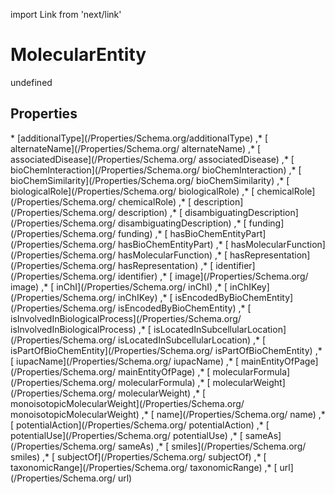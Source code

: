 import Link from 'next/link'
# MolecularEntity

undefined

## Properties

<Grid>
* [additionalType](/Properties/Schema.org/additionalType)
,* [ alternateName](/Properties/Schema.org/ alternateName)
,* [ associatedDisease](/Properties/Schema.org/ associatedDisease)
,* [ bioChemInteraction](/Properties/Schema.org/ bioChemInteraction)
,* [ bioChemSimilarity](/Properties/Schema.org/ bioChemSimilarity)
,* [ biologicalRole](/Properties/Schema.org/ biologicalRole)
,* [ chemicalRole](/Properties/Schema.org/ chemicalRole)
,* [ description](/Properties/Schema.org/ description)
,* [ disambiguatingDescription](/Properties/Schema.org/ disambiguatingDescription)
,* [ funding](/Properties/Schema.org/ funding)
,* [ hasBioChemEntityPart](/Properties/Schema.org/ hasBioChemEntityPart)
,* [ hasMolecularFunction](/Properties/Schema.org/ hasMolecularFunction)
,* [ hasRepresentation](/Properties/Schema.org/ hasRepresentation)
,* [ identifier](/Properties/Schema.org/ identifier)
,* [ image](/Properties/Schema.org/ image)
,* [ inChI](/Properties/Schema.org/ inChI)
,* [ inChIKey](/Properties/Schema.org/ inChIKey)
,* [ isEncodedByBioChemEntity](/Properties/Schema.org/ isEncodedByBioChemEntity)
,* [ isInvolvedInBiologicalProcess](/Properties/Schema.org/ isInvolvedInBiologicalProcess)
,* [ isLocatedInSubcellularLocation](/Properties/Schema.org/ isLocatedInSubcellularLocation)
,* [ isPartOfBioChemEntity](/Properties/Schema.org/ isPartOfBioChemEntity)
,* [ iupacName](/Properties/Schema.org/ iupacName)
,* [ mainEntityOfPage](/Properties/Schema.org/ mainEntityOfPage)
,* [ molecularFormula](/Properties/Schema.org/ molecularFormula)
,* [ molecularWeight](/Properties/Schema.org/ molecularWeight)
,* [ monoisotopicMolecularWeight](/Properties/Schema.org/ monoisotopicMolecularWeight)
,* [ name](/Properties/Schema.org/ name)
,* [ potentialAction](/Properties/Schema.org/ potentialAction)
,* [ potentialUse](/Properties/Schema.org/ potentialUse)
,* [ sameAs](/Properties/Schema.org/ sameAs)
,* [ smiles](/Properties/Schema.org/ smiles)
,* [ subjectOf](/Properties/Schema.org/ subjectOf)
,* [ taxonomicRange](/Properties/Schema.org/ taxonomicRange)
,* [ url](/Properties/Schema.org/ url)

</Grid>

